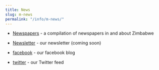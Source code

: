 ```yaml
---
title: News
slug: m-news
permalink: "/info/m-news/"
---
```


- [Newspapers](newspapers) - a compilation of newspapers in and about Zimbabwe

- [Newsletter](newsletter) - our newsletter (coming soon)

- [facebook](https://www.facebook.com/kuvakazim "") - our facebook blog

- [twitter](https://twitter.com/kuvakazim "") - our Twitter feed
